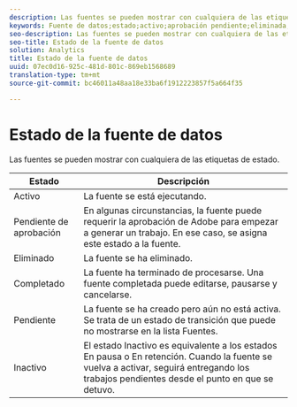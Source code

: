 ```yaml
---
description: Las fuentes se pueden mostrar con cualquiera de las etiquetas de estado.
keywords: Fuente de datos;estado;activo;aprobación pendiente;eliminada;completa;pendiente;inactiva
seo-description: Las fuentes se pueden mostrar con cualquiera de las etiquetas de estado.
seo-title: Estado de la fuente de datos
solution: Analytics
title: Estado de la fuente de datos
uuid: 07ec0d16-925c-481d-801c-869eb1568689
translation-type: tm+mt
source-git-commit: bc46011a48aa18e33ba6f1912223857f5a664f35

---
```



# Estado de la fuente de datos

Las fuentes se pueden mostrar con cualquiera de las etiquetas de estado.

| Estado | Descripción |
|---|---|
| Activo | La fuente se está ejecutando. |
| Pendiente de aprobación | En algunas circunstancias, la fuente puede requerir la aprobación de Adobe para empezar a generar un trabajo. En ese caso, se asigna este estado a la fuente. |
| Eliminado | La fuente se ha eliminado. |
| Completado | La fuente ha terminado de procesarse. Una fuente completada puede editarse, pausarse y cancelarse. |
| Pendiente | La fuente se ha creado pero aún no está activa. Se trata de un estado de transición que puede no mostrarse en la lista Fuentes. |
| Inactivo | El estado Inactivo es equivalente a los estados En pausa o En retención. Cuando la fuente se vuelva a activar, seguirá entregando los trabajos pendientes desde el punto en que se detuvo. |
